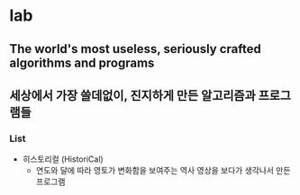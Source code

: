 # lab
## The world's most useless, seriously crafted algorithms and programs
## 세상에서 가장 쓸데없이, 진지하게 만든 알고리즘과 프로그램들
### List

* 히스토리컬 (HistoriCal)
  * 연도와 달에 따라 영토가 변화함을 보여주는 역사 영상을 보다가 생각나서 만든 프로그램
